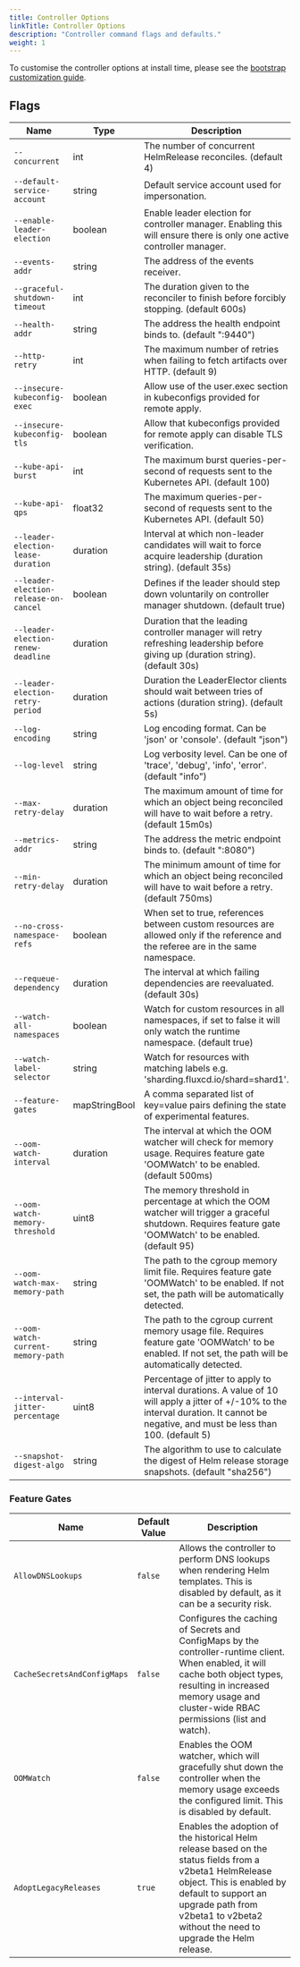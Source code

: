 ```yaml
---
title: Controller Options
linkTitle: Controller Options
description: "Controller command flags and defaults."
weight: 1
---
```


To customise the controller options at install time,
please see the [bootstrap customization guide](/flux/installation/configuration/boostrap-customization/).

## Flags

| Name                                  | Type          | Description                                                                                                                                                                              |
|---------------------------------------|---------------|------------------------------------------------------------------------------------------------------------------------------------------------------------------------------------------|
| `--concurrent`                        | int           | The number of concurrent HelmRelease reconciles. (default 4)                                                                                                                             |
| `--default-service-account`           | string        | Default service account used for impersonation.                                                                                                                                          |
| `--enable-leader-election`            | boolean       | Enable leader election for controller manager. Enabling this will ensure there is only one active controller manager.                                                                    |
| `--events-addr`                       | string        | The address of the events receiver.                                                                                                                                                      |
| `--graceful-shutdown-timeout`         | int           | The duration given to the reconciler to finish before forcibly stopping. (default 600s)                                                                                                  |
| `--health-addr`                       | string        | The address the health endpoint binds to. (default ":9440")                                                                                                                              |
| `--http-retry`                        | int           | The maximum number of retries when failing to fetch artifacts over HTTP. (default 9)                                                                                                     |
| `--insecure-kubeconfig-exec`          | boolean       | Allow use of the user.exec section in kubeconfigs provided for remote apply.                                                                                                             |
| `--insecure-kubeconfig-tls`           | boolean       | Allow that kubeconfigs provided for remote apply can disable TLS verification.                                                                                                           |
| `--kube-api-burst`                    | int           | The maximum burst queries-per-second of requests sent to the Kubernetes API. (default 100)                                                                                               |
| `--kube-api-qps`                      | float32       | The maximum queries-per-second of requests sent to the Kubernetes API. (default 50)                                                                                                      |
| `--leader-election-lease-duration`    | duration      | Interval at which non-leader candidates will wait to force acquire leadership (duration string). (default 35s)                                                                           |
| `--leader-election-release-on-cancel` | boolean       | Defines if the leader should step down voluntarily on controller manager shutdown. (default true)                                                                                        |
| `--leader-election-renew-deadline`    | duration      | Duration that the leading controller manager will retry refreshing leadership before giving up (duration string). (default 30s)                                                          |
| `--leader-election-retry-period`      | duration      | Duration the LeaderElector clients should wait between tries of actions (duration string). (default 5s)                                                                                  |
| `--log-encoding`                      | string        | Log encoding format. Can be 'json' or 'console'. (default "json")                                                                                                                        |
| `--log-level`                         | string        | Log verbosity level. Can be one of 'trace', 'debug', 'info', 'error'. (default "info")                                                                                                   |
| `--max-retry-delay`                   | duration      | The maximum amount of time for which an object being reconciled will have to wait before a retry. (default 15m0s)                                                                        |
| `--metrics-addr`                      | string        | The address the metric endpoint binds to. (default ":8080")                                                                                                                              |
| `--min-retry-delay`                   | duration      | The minimum amount of time for which an object being reconciled will have to wait before a retry. (default 750ms)                                                                        |
| `--no-cross-namespace-refs`           | boolean       | When set to true, references between custom resources are allowed only if the reference and the referee are in the same namespace.                                                       |
| `--requeue-dependency`                | duration      | The interval at which failing dependencies are reevaluated. (default 30s)                                                                                                                |
| `--watch-all-namespaces`              | boolean       | Watch for custom resources in all namespaces, if set to false it will only watch the runtime namespace. (default true)                                                                   |
| `--watch-label-selector`              | string        | Watch for resources with matching labels e.g. 'sharding.fluxcd.io/shard=shard1'.                                                                                                         |
| `--feature-gates`                     | mapStringBool | A comma separated list of key=value pairs defining the state of experimental features.                                                                                                   |
| `--oom-watch-interval`                | duration      | The interval at which the OOM watcher will check for memory usage. Requires feature gate 'OOMWatch' to be enabled. (default 500ms)                                                       |
| `--oom-watch-memory-threshold`        | uint8         | The memory threshold in percentage at which the OOM watcher will trigger a graceful shutdown. Requires feature gate 'OOMWatch' to be enabled. (default 95)                               |
| `--oom-watch-max-memory-path`         | string        | The path to the cgroup memory limit file. Requires feature gate 'OOMWatch' to be enabled. If not set, the path will be automatically detected.                                           |
| `--oom-watch-current-memory-path`     | string        | The path to the cgroup current memory usage file. Requires feature gate 'OOMWatch' to be enabled. If not set, the path will be automatically detected.                                   |
| `--interval-jitter-percentage`        | uint8         | Percentage of jitter to apply to interval durations. A value of 10 will apply a jitter of +/-10% to the interval duration. It cannot be negative, and must be less than 100. (default 5) |
| `--snapshot-digest-algo`              | string        | The algorithm to use to calculate the digest of Helm release storage snapshots. (default "sha256")                                                                                       |


### Feature Gates

| Name                        | Default Value | Description                                                                                                                                                                                                                                   |
|-----------------------------|---------------|-----------------------------------------------------------------------------------------------------------------------------------------------------------------------------------------------------------------------------------------------|
| `AllowDNSLookups`           | `false`       | Allows the controller to perform DNS lookups when rendering Helm templates. This is disabled by default, as it can be a security risk.                                                                                                        |
| `CacheSecretsAndConfigMaps` | `false`       | Configures the caching of Secrets and ConfigMaps by the controller-runtime client. When enabled, it will cache both object types, resulting in increased memory usage and cluster-wide RBAC permissions (list and watch).                     |
| `OOMWatch`                  | `false`       | Enables the OOM watcher, which will gracefully shut down the controller when the memory usage exceeds the configured limit. This is disabled by default.                                                                                      |
| `AdoptLegacyReleases`       | `true`        | Enables the adoption of the historical Helm release based on the status fields from a v2beta1 HelmRelease object. This is enabled by default to support an upgrade path from v2beta1 to v2beta2 without the need to upgrade the Helm release. |

